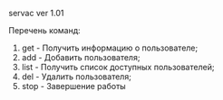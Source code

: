 servac ver 1.01

Перечень команд:

1. get - Получить информацию о пользователе; 
2. add - Добавить пользователя; 
3. list - Получить список доступных
   пользователей; 
4. del - Удалить пользователя; 
5. stop - Завершение работы